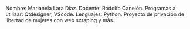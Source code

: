 Nombre: Marianela Lara Díaz.
Docente: Rodolfo Canelón.
Programas a utilizar: Qtdesigner, VScode.
Lenguajes: Python.
Proyecto de privación de libertad de mujeres con web scraping y más.
